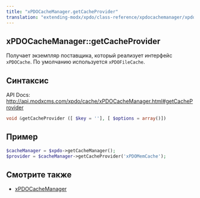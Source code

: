 ```yaml
---
title: "xPDOCacheManager.getCacheProvider"
translation: "extending-modx/xpdo/class-reference/xpdocachemanager/xpdocachemanager.getcacheprovider"
---
```


## xPDOCacheManager::getCacheProvider

Получает экземпляр поставщика, который реализует интерфейс `xPDOCache`. По умолчанию используется `xPDOFileCache`.

## Синтаксис

API Docs: <http://api.modxcms.com/xpdo/cache/xPDOCacheManager.html#getCacheProvider>

```php
void &getCacheProvider ([ $key = ''], [ $options = array()])
```

## Пример

```php
$cacheManager = $xpdo->getCacheManager();
$provider = $cacheManager->getCacheProvider('xPDOMemCache');
```

## Смотрите также

-   [xPDOCacheManager](extending-modx/xpdo/class-reference/xpdocachemanager "xPDOCacheManager")

